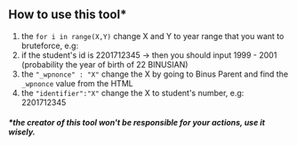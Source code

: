## How to use this tool*

1. the `for i in range(X,Y)` change X and Y to year range that you want to bruteforce, e.g:
  1. if the student's id is 2201712345 -> then you should input 1999 - 2001 (probability the year of birth of 22 BINUSIAN)
2. the `"_wpnonce" : "X"` change the X by going to Binus Parent and find the `_wpnonce` value from the HTML
3. the `"identifier":"X"` change the X to student's number, e.g: 2201712345

##### *the creator of this tool won't be responsible for your actions, use it wisely.
